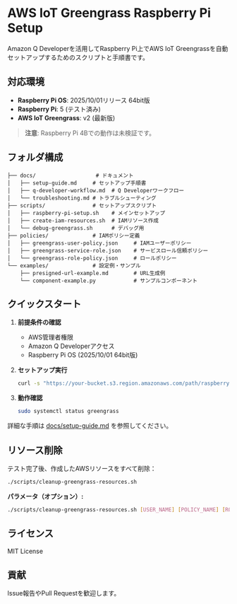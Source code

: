 # AWS IoT Greengrass Raspberry Pi Setup

Amazon Q Developerを活用してRaspberry Pi上でAWS IoT Greengrassを自動セットアップするためのスクリプトと手順書です。

## 対応環境

- **Raspberry Pi OS**: 2025/10/01リリース 64bit版
- **Raspberry Pi**: 5 (テスト済み)
- **AWS IoT Greengrass**: v2 (最新版)

> **注意**: Raspberry Pi 4Bでの動作は未検証です。

## フォルダ構成

```
├── docs/                   # ドキュメント
│   ├── setup-guide.md     # セットアップ手順書
│   ├── q-developer-workflow.md  # Q Developerワークフロー
│   └── troubleshooting.md # トラブルシューティング
├── scripts/               # セットアップスクリプト
│   ├── raspberry-pi-setup.sh    # メインセットアップ
│   ├── create-iam-resources.sh  # IAMリソース作成
│   └── debug-greengrass.sh      # デバッグ用
├── policies/              # IAMポリシー定義
│   ├── greengrass-user-policy.json     # IAMユーザーポリシー
│   ├── greengrass-service-role.json    # サービスロール信頼ポリシー
│   └── greengrass-role-policy.json     # ロールポリシー
└── examples/              # 設定例・サンプル
    ├── presigned-url-example.md        # URL生成例
    └── component-example.py            # サンプルコンポーネント
```

## クイックスタート

1. **前提条件の確認**
   - AWS管理者権限
   - Amazon Q Developerアクセス
   - Raspberry Pi OS (2025/10/01 64bit版)

2. **セットアップ実行**
   ```bash
   curl -s "https://your-bucket.s3.region.amazonaws.com/path/raspberry-pi-setup.sh" | bash
   ```

3. **動作確認**
   ```bash
   sudo systemctl status greengrass
   ```

詳細な手順は [docs/setup-guide.md](docs/setup-guide.md) を参照してください。

## リソース削除

テスト完了後、作成したAWSリソースをすべて削除：

```bash
./scripts/cleanup-greengrass-resources.sh
```

**パラメータ（オプション）:**
```bash
./scripts/cleanup-greengrass-resources.sh [USER_NAME] [POLICY_NAME] [ROLE_NAME] [BUCKET_PREFIX]
```

## ライセンス

MIT License

## 貢献

Issue報告やPull Requestを歓迎します。